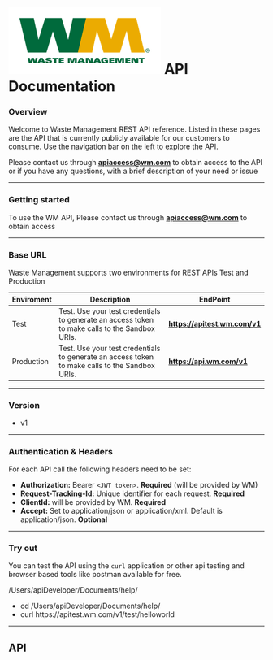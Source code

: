 # ![wmlogo][wmlogo] API Documentation

### Overview

Welcome to Waste Management REST API reference. Listed in these pages are the API that is currently publicly available for our customers to consume. Use the navigation bar on the left to explore the API.

Please contact us through **apiaccess@wm.com** to obtain access to the API or if you have any questions, with a brief description of your need or issue

---

### Getting started
To use the WM  API, Please contact us through **apiaccess@wm.com** to obtain access

---

### Base URL

Waste Management supports two environments for REST APIs Test and Production



| Enviroment    |Description | EndPoint                              |
| -------------	|----------------|-----------------------------------------------------------------|
| Test           | Test. Use your test credentials to generate an access token to make calls to the Sandbox URIs.    | **https://apitest.wm.com/v1**  |
| Production           | Test. Use your test credentials to generate an access token to make calls to the Sandbox URIs.    |  **https://api.wm.com/v1** |

---
### Version

- v1

---
### Authentication & Headers

For each API call the following headers need to be set:



-	**Authorization:** Bearer `<JWT token>`. **Required** (will be provided by WM)
-	**Request-Tracking-Id:** Unique identifier for each request. **Required**
-	**ClientId:** will be provided by WM. **Required**
-	**Accept:** Set to application/json or application/xml. Default is application/json. **Optional**

---

### Try out
You can test the API using the `curl` application or other api testing and browser based tools like postman available for free.
<div class="shell-wrap">
  <p class="shell-top-bar">/Users/apiDeveloper/Documents/help/</p>
  <ul class="shell-body">
    <li>cd&nbsp;/Users/apiDeveloper/Documents/help/</li>
    <li>curl&nbsp;https://apitest.wm.com/v1/test/helloworld</li>
  </ul>
</div>

---

## API


[wmlogo]: ./images/wmlogo.png "Waste Management Logo"
